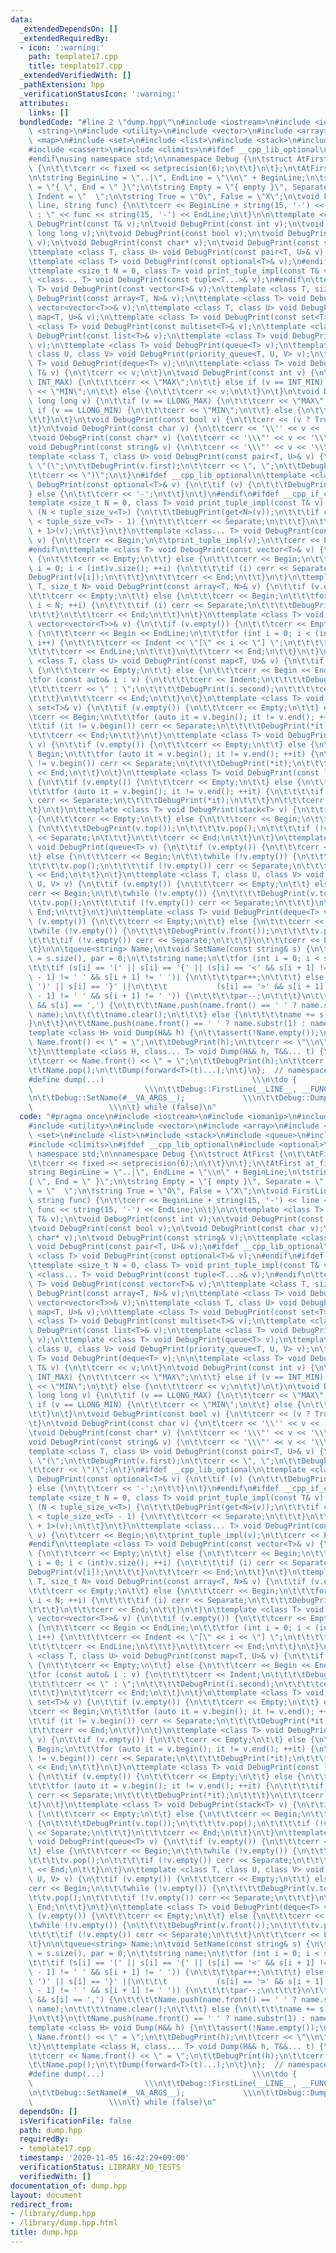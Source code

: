 ```yaml
---
data:
  _extendedDependsOn: []
  _extendedRequiredBy:
  - icon: ':warning:'
    path: template17.cpp
    title: template17.cpp
  _extendedVerifiedWith: []
  _pathExtension: hpp
  _verificationStatusIcon: ':warning:'
  attributes:
    links: []
  bundledCode: "#line 2 \"dump.hpp\"\n#include <iostream>\n#include <iomanip>\n#include\
    \ <string>\n#include <utility>\n#include <vector>\n#include <array>\n#include\
    \ <map>\n#include <set>\n#include <list>\n#include <stack>\n#include <queue>\n\
    #include <cassert>\n#include <climits>\n#ifdef __cpp_lib_optional\n#include <optional>\n\
    #endif\nusing namespace std;\n\nnamespace Debug {\n\tstruct AtFirst {\n\t\tAtFirst()\
    \ {\n\t\t\tcerr << fixed << setprecision(6);\n\t\t}\n\t};\n\tAtFirst at_first;\n\
    \n\tstring BeginLine = \"..|\", EndLine = \"\\n\" + BeginLine;\n\tstring Begin\
    \ = \"{ \", End = \" }\";\n\tstring Empty = \"{ empty }\", Separate = \", \",\
    \ Indent = \"  \";\n\tstring True = \"O\", False = \"X\";\n\tvoid FirstLine(int\
    \ line, string func) {\n\t\tcerr << BeginLine + string(15, '-') << line << \"\
    \ : \" << func << string(15, '-') << EndLine;\n\t}\n\n\ttemplate <class T> void\
    \ DebugPrint(const T& v);\n\tvoid DebugPrint(const int v);\n\tvoid DebugPrint(const\
    \ long long v);\n\tvoid DebugPrint(const bool v);\n\tvoid DebugPrint(const char\
    \ v);\n\tvoid DebugPrint(const char* v);\n\tvoid DebugPrint(const string& v);\n\
    \ttemplate <class T, class U> void DebugPrint(const pair<T, U>& v);\n#ifdef __cpp_lib_optional\n\
    \ttemplate <class T> void DebugPrint(const optional<T>& v);\n#endif\n#ifdef __cpp_if_constexpr\n\
    \ttemplate <size_t N = 0, class T> void print_tuple_impl(const T& v);\n\ttemplate\
    \ <class... T> void DebugPrint(const tuple<T...>& v);\n#endif\n\ttemplate <class\
    \ T> void DebugPrint(const vector<T>& v);\n\ttemplate <class T, size_t N> void\
    \ DebugPrint(const array<T, N>& v);\n\ttemplate <class T> void DebugPrint(const\
    \ vector<vector<T>>& v);\n\ttemplate <class T, class U> void DebugPrint(const\
    \ map<T, U>& v);\n\ttemplate <class T> void DebugPrint(const set<T>& v);\n\ttemplate\
    \ <class T> void DebugPrint(const multiset<T>& v);\n\ttemplate <class T> void\
    \ DebugPrint(const list<T>& v);\n\ttemplate <class T> void DebugPrint(stack<T>\
    \ v);\n\ttemplate <class T> void DebugPrint(queue<T> v);\n\ttemplate <class T,\
    \ class U, class V> void DebugPrint(priority_queue<T, U, V> v);\n\ttemplate <class\
    \ T> void DebugPrint(deque<T> v);\n\n\ttemplate <class T> void DebugPrint(const\
    \ T& v) {\n\t\tcerr << v;\n\t}\n\tvoid DebugPrint(const int v) {\n\t\tif (v ==\
    \ INT_MAX) {\n\t\t\tcerr << \"MAX\";\n\t\t} else if (v == INT_MIN) {\n\t\t\tcerr\
    \ << \"MIN\";\n\t\t} else {\n\t\t\tcerr << v;\n\t\t}\n\t}\n\tvoid DebugPrint(const\
    \ long long v) {\n\t\tif (v == LLONG_MAX) {\n\t\t\tcerr << \"MAX\";\n\t\t} else\
    \ if (v == LLONG_MIN) {\n\t\t\tcerr << \"MIN\";\n\t\t} else {\n\t\t\tcerr << v;\n\
    \t\t}\n\t}\n\tvoid DebugPrint(const bool v) {\n\t\tcerr << (v ? True : False);\n\
    \t}\n\tvoid DebugPrint(const char v) {\n\t\tcerr << '\\'' << v << '\\'';\n\t}\n\
    \tvoid DebugPrint(const char* v) {\n\t\tcerr << '\\\"' << v << '\\\"';\n\t}\n\t\
    void DebugPrint(const string& v) {\n\t\tcerr << '\\\"' << v << '\\\"';\n\t}\n\t\
    template <class T, class U> void DebugPrint(const pair<T, U>& v) {\n\t\tcerr <<\
    \ \"(\";\n\t\tDebugPrint(v.first);\n\t\tcerr << \", \";\n\t\tDebugPrint(v.second);\n\
    \t\tcerr << \")\";\n\t}\n#ifdef __cpp_lib_optional\n\ttemplate <class T> void\
    \ DebugPrint(const optional<T>& v) {\n\t\tif (v) {\n\t\t\tDebugPrint(*v);\n\t\t\
    } else {\n\t\t\tcerr << '-';\n\t\t}\n\t}\n#endif\n#ifdef __cpp_if_constexpr\n\t\
    template <size_t N = 0, class T> void print_tuple_impl(const T& v) {\n\t\tif constexpr\
    \ (N < tuple_size_v<T>) {\n\t\t\tDebugPrint(get<N>(v));\n\t\t\tif constexpr (N\
    \ < tuple_size_v<T> - 1) {\n\t\t\t\tcerr << Separate;\n\t\t\t}\n\t\t\tprint_tuple_impl<N\
    \ + 1>(v);\n\t\t}\n\t}\n\ttemplate <class... T> void DebugPrint(const tuple<T...>&\
    \ v) {\n\t\tcerr << Begin;\n\t\tprint_tuple_impl(v);\n\t\tcerr << End;\n\t}\n\
    #endif\n\ttemplate <class T> void DebugPrint(const vector<T>& v) {\n\t\tif (v.empty())\
    \ {\n\t\t\tcerr << Empty;\n\t\t} else {\n\t\t\tcerr << Begin;\n\t\t\tfor (int\
    \ i = 0; i < (int)v.size(); ++i) {\n\t\t\t\tif (i) cerr << Separate;\n\t\t\t\t\
    DebugPrint(v[i]);\n\t\t\t}\n\t\t\tcerr << End;\n\t\t}\n\t}\n\ttemplate <class\
    \ T, size_t N> void DebugPrint(const array<T, N>& v) {\n\t\tif (v.empty()) {\n\
    \t\t\tcerr << Empty;\n\t\t} else {\n\t\t\tcerr << Begin;\n\t\t\tfor (int i = 0;\
    \ i < N; ++i) {\n\t\t\t\tif (i) cerr << Separate;\n\t\t\t\tDebugPrint(v[i]);\n\
    \t\t\t}\n\t\t\tcerr << End;\n\t\t}\n\t}\n\ttemplate <class T> void DebugPrint(const\
    \ vector<vector<T>>& v) {\n\t\tif (v.empty()) {\n\t\t\tcerr << Empty;\n\t\t} else\
    \ {\n\t\t\tcerr << Begin << EndLine;\n\t\t\tfor (int i = 0; i < (int)v.size();\
    \ i++) {\n\t\t\t\tcerr << Indent << \"[\" << i << \"] \";\n\t\t\t\tDebugPrint(v[i]);\n\
    \t\t\t\tcerr << EndLine;\n\t\t\t}\n\t\t\tcerr << End;\n\t\t}\n\t}\n\ttemplate\
    \ <class T, class U> void DebugPrint(const map<T, U>& v) {\n\t\tif (v.empty())\
    \ {\n\t\t\tcerr << Empty;\n\t\t} else {\n\t\t\tcerr << Begin << EndLine;\n\t\t\
    \tfor (const auto& i : v) {\n\t\t\t\tcerr << Indent;\n\t\t\t\tDebugPrint(i.first);\n\
    \t\t\t\tcerr << \" : \";\n\t\t\t\tDebugPrint(i.second);\n\t\t\t\tcerr << EndLine;\n\
    \t\t\t}\n\t\t\tcerr << End;\n\t\t}\n\t}\n\ttemplate <class T> void DebugPrint(const\
    \ set<T>& v) {\n\t\tif (v.empty()) {\n\t\t\tcerr << Empty;\n\t\t} else {\n\t\t\
    \tcerr << Begin;\n\t\t\tfor (auto it = v.begin(); it != v.end(); ++it) {\n\t\t\
    \t\tif (it != v.begin()) cerr << Separate;\n\t\t\t\tDebugPrint(*it);\n\t\t\t}\n\
    \t\t\tcerr << End;\n\t\t}\n\t}\n\ttemplate <class T> void DebugPrint(const multiset<T>&\
    \ v) {\n\t\tif (v.empty()) {\n\t\t\tcerr << Empty;\n\t\t} else {\n\t\t\tcerr <<\
    \ Begin;\n\t\t\tfor (auto it = v.begin(); it != v.end(); ++it) {\n\t\t\t\tif (it\
    \ != v.begin()) cerr << Separate;\n\t\t\t\tDebugPrint(*it);\n\t\t\t}\n\t\t\tcerr\
    \ << End;\n\t\t}\n\t}\n\ttemplate <class T> void DebugPrint(const list<T>& v)\
    \ {\n\t\tif (v.empty()) {\n\t\t\tcerr << Empty;\n\t\t} else {\n\t\t\tcerr << Begin;\n\
    \t\t\tfor (auto it = v.begin(); it != v.end(); ++it) {\n\t\t\t\tif (it != v.begin())\
    \ cerr << Separate;\n\t\t\t\tDebugPrint(*it);\n\t\t\t}\n\t\t\tcerr << End;\n\t\
    \t}\n\t}\n\ttemplate <class T> void DebugPrint(stack<T> v) {\n\t\tif (v.empty())\
    \ {\n\t\t\tcerr << Empty;\n\t\t} else {\n\t\t\tcerr << Begin;\n\t\t\twhile (!v.empty())\
    \ {\n\t\t\t\tDebugPrint(v.top());\n\t\t\t\tv.pop();\n\t\t\t\tif (!v.empty()) cerr\
    \ << Separate;\n\t\t\t}\n\t\t\tcerr << End;\n\t\t}\n\t}\n\ttemplate <class T>\
    \ void DebugPrint(queue<T> v) {\n\t\tif (v.empty()) {\n\t\t\tcerr << Empty;\n\t\
    \t} else {\n\t\t\tcerr << Begin;\n\t\t\twhile (!v.empty()) {\n\t\t\t\tDebugPrint(v.front());\n\
    \t\t\t\tv.pop();\n\t\t\t\tif (!v.empty()) cerr << Separate;\n\t\t\t}\n\t\t\tcerr\
    \ << End;\n\t\t}\n\t}\n\ttemplate <class T, class U, class V> void DebugPrint(priority_queue<T,\
    \ U, V> v) {\n\t\tif (v.empty()) {\n\t\t\tcerr << Empty;\n\t\t} else {\n\t\t\t\
    cerr << Begin;\n\t\t\twhile (!v.empty()) {\n\t\t\t\tDebugPrint(v.top());\n\t\t\
    \t\tv.pop();\n\t\t\t\tif (!v.empty()) cerr << Separate;\n\t\t\t}\n\t\t\tcerr <<\
    \ End;\n\t\t}\n\t}\n\ttemplate <class T> void DebugPrint(deque<T> v) {\n\t\tif\
    \ (v.empty()) {\n\t\t\tcerr << Empty;\n\t\t} else {\n\t\t\tcerr << Begin;\n\t\t\
    \twhile (!v.empty()) {\n\t\t\t\tDebugPrint(v.front());\n\t\t\t\tv.pop_front();\n\
    \t\t\t\tif (!v.empty()) cerr << Separate;\n\t\t\t}\n\t\t\tcerr << End;\n\t\t}\n\
    \t}\n\n\tqueue<string> Name;\n\tvoid SetName(const string& s) {\n\t\tint size\
    \ = s.size(), par = 0;\n\t\tstring name;\n\t\tfor (int i = 0; i < size; i++) {\n\
    \t\t\tif (s[i] == '(' || s[i] == '{' || (s[i] == '<' && s[i + 1] != '=' && s[i\
    \ - 1] != ' ' && s[i + 1] != ' ')) {\n\t\t\t\tpar++;\n\t\t\t} else if (s[i] ==\
    \ ')' || s[i] == '}' ||\n\t\t\t           (s[i] == '>' && s[i + 1] != '=' && s[i\
    \ - 1] != ' ' && s[i + 1] != ' ')) {\n\t\t\t\tpar--;\n\t\t\t}\n\t\t\tif (!par\
    \ && s[i] == ',') {\n\t\t\t\tName.push(name.front() == ' ' ? name.substr(1) :\
    \ name);\n\t\t\t\tname.clear();\n\t\t\t} else {\n\t\t\t\tname += s[i];\n\t\t\t\
    }\n\t\t}\n\t\tName.push(name.front() == ' ' ? name.substr(1) : name);\n\t}\n\t\
    template <class H> void Dump(H&& h) {\n\t\tassert(!Name.empty());\n\t\tcerr <<\
    \ Name.front() << \" = \";\n\t\tDebugPrint(h);\n\t\tcerr << \"\\n\";\n\t\tName.pop();\n\
    \t}\n\ttemplate <class H, class... T> void Dump(H&& h, T&&... t) {\n\t\tassert(!Name.empty());\n\
    \t\tcerr << Name.front() << \" = \";\n\t\tDebugPrint(h);\n\t\tcerr << EndLine;\n\
    \t\tName.pop();\n\t\tDump(forward<T>(t)...);\n\t}\n};  // namespace Debug\n\n\
    #define dump(...)                                 \\\n\tdo {                 \
    \                         \\\n\t\tDebug::FirstLine(__LINE__, __FUNCTION__); \\\
    \n\t\tDebug::SetName(#__VA_ARGS__);             \\\n\t\tDebug::Dump(__VA_ARGS__);\
    \                 \\\n\t} while (false)\n"
  code: "#pragma once\n#include <iostream>\n#include <iomanip>\n#include <string>\n\
    #include <utility>\n#include <vector>\n#include <array>\n#include <map>\n#include\
    \ <set>\n#include <list>\n#include <stack>\n#include <queue>\n#include <cassert>\n\
    #include <climits>\n#ifdef __cpp_lib_optional\n#include <optional>\n#endif\nusing\
    \ namespace std;\n\nnamespace Debug {\n\tstruct AtFirst {\n\t\tAtFirst() {\n\t\
    \t\tcerr << fixed << setprecision(6);\n\t\t}\n\t};\n\tAtFirst at_first;\n\n\t\
    string BeginLine = \"..|\", EndLine = \"\\n\" + BeginLine;\n\tstring Begin = \"\
    { \", End = \" }\";\n\tstring Empty = \"{ empty }\", Separate = \", \", Indent\
    \ = \"  \";\n\tstring True = \"O\", False = \"X\";\n\tvoid FirstLine(int line,\
    \ string func) {\n\t\tcerr << BeginLine + string(15, '-') << line << \" : \" <<\
    \ func << string(15, '-') << EndLine;\n\t}\n\n\ttemplate <class T> void DebugPrint(const\
    \ T& v);\n\tvoid DebugPrint(const int v);\n\tvoid DebugPrint(const long long v);\n\
    \tvoid DebugPrint(const bool v);\n\tvoid DebugPrint(const char v);\n\tvoid DebugPrint(const\
    \ char* v);\n\tvoid DebugPrint(const string& v);\n\ttemplate <class T, class U>\
    \ void DebugPrint(const pair<T, U>& v);\n#ifdef __cpp_lib_optional\n\ttemplate\
    \ <class T> void DebugPrint(const optional<T>& v);\n#endif\n#ifdef __cpp_if_constexpr\n\
    \ttemplate <size_t N = 0, class T> void print_tuple_impl(const T& v);\n\ttemplate\
    \ <class... T> void DebugPrint(const tuple<T...>& v);\n#endif\n\ttemplate <class\
    \ T> void DebugPrint(const vector<T>& v);\n\ttemplate <class T, size_t N> void\
    \ DebugPrint(const array<T, N>& v);\n\ttemplate <class T> void DebugPrint(const\
    \ vector<vector<T>>& v);\n\ttemplate <class T, class U> void DebugPrint(const\
    \ map<T, U>& v);\n\ttemplate <class T> void DebugPrint(const set<T>& v);\n\ttemplate\
    \ <class T> void DebugPrint(const multiset<T>& v);\n\ttemplate <class T> void\
    \ DebugPrint(const list<T>& v);\n\ttemplate <class T> void DebugPrint(stack<T>\
    \ v);\n\ttemplate <class T> void DebugPrint(queue<T> v);\n\ttemplate <class T,\
    \ class U, class V> void DebugPrint(priority_queue<T, U, V> v);\n\ttemplate <class\
    \ T> void DebugPrint(deque<T> v);\n\n\ttemplate <class T> void DebugPrint(const\
    \ T& v) {\n\t\tcerr << v;\n\t}\n\tvoid DebugPrint(const int v) {\n\t\tif (v ==\
    \ INT_MAX) {\n\t\t\tcerr << \"MAX\";\n\t\t} else if (v == INT_MIN) {\n\t\t\tcerr\
    \ << \"MIN\";\n\t\t} else {\n\t\t\tcerr << v;\n\t\t}\n\t}\n\tvoid DebugPrint(const\
    \ long long v) {\n\t\tif (v == LLONG_MAX) {\n\t\t\tcerr << \"MAX\";\n\t\t} else\
    \ if (v == LLONG_MIN) {\n\t\t\tcerr << \"MIN\";\n\t\t} else {\n\t\t\tcerr << v;\n\
    \t\t}\n\t}\n\tvoid DebugPrint(const bool v) {\n\t\tcerr << (v ? True : False);\n\
    \t}\n\tvoid DebugPrint(const char v) {\n\t\tcerr << '\\'' << v << '\\'';\n\t}\n\
    \tvoid DebugPrint(const char* v) {\n\t\tcerr << '\\\"' << v << '\\\"';\n\t}\n\t\
    void DebugPrint(const string& v) {\n\t\tcerr << '\\\"' << v << '\\\"';\n\t}\n\t\
    template <class T, class U> void DebugPrint(const pair<T, U>& v) {\n\t\tcerr <<\
    \ \"(\";\n\t\tDebugPrint(v.first);\n\t\tcerr << \", \";\n\t\tDebugPrint(v.second);\n\
    \t\tcerr << \")\";\n\t}\n#ifdef __cpp_lib_optional\n\ttemplate <class T> void\
    \ DebugPrint(const optional<T>& v) {\n\t\tif (v) {\n\t\t\tDebugPrint(*v);\n\t\t\
    } else {\n\t\t\tcerr << '-';\n\t\t}\n\t}\n#endif\n#ifdef __cpp_if_constexpr\n\t\
    template <size_t N = 0, class T> void print_tuple_impl(const T& v) {\n\t\tif constexpr\
    \ (N < tuple_size_v<T>) {\n\t\t\tDebugPrint(get<N>(v));\n\t\t\tif constexpr (N\
    \ < tuple_size_v<T> - 1) {\n\t\t\t\tcerr << Separate;\n\t\t\t}\n\t\t\tprint_tuple_impl<N\
    \ + 1>(v);\n\t\t}\n\t}\n\ttemplate <class... T> void DebugPrint(const tuple<T...>&\
    \ v) {\n\t\tcerr << Begin;\n\t\tprint_tuple_impl(v);\n\t\tcerr << End;\n\t}\n\
    #endif\n\ttemplate <class T> void DebugPrint(const vector<T>& v) {\n\t\tif (v.empty())\
    \ {\n\t\t\tcerr << Empty;\n\t\t} else {\n\t\t\tcerr << Begin;\n\t\t\tfor (int\
    \ i = 0; i < (int)v.size(); ++i) {\n\t\t\t\tif (i) cerr << Separate;\n\t\t\t\t\
    DebugPrint(v[i]);\n\t\t\t}\n\t\t\tcerr << End;\n\t\t}\n\t}\n\ttemplate <class\
    \ T, size_t N> void DebugPrint(const array<T, N>& v) {\n\t\tif (v.empty()) {\n\
    \t\t\tcerr << Empty;\n\t\t} else {\n\t\t\tcerr << Begin;\n\t\t\tfor (int i = 0;\
    \ i < N; ++i) {\n\t\t\t\tif (i) cerr << Separate;\n\t\t\t\tDebugPrint(v[i]);\n\
    \t\t\t}\n\t\t\tcerr << End;\n\t\t}\n\t}\n\ttemplate <class T> void DebugPrint(const\
    \ vector<vector<T>>& v) {\n\t\tif (v.empty()) {\n\t\t\tcerr << Empty;\n\t\t} else\
    \ {\n\t\t\tcerr << Begin << EndLine;\n\t\t\tfor (int i = 0; i < (int)v.size();\
    \ i++) {\n\t\t\t\tcerr << Indent << \"[\" << i << \"] \";\n\t\t\t\tDebugPrint(v[i]);\n\
    \t\t\t\tcerr << EndLine;\n\t\t\t}\n\t\t\tcerr << End;\n\t\t}\n\t}\n\ttemplate\
    \ <class T, class U> void DebugPrint(const map<T, U>& v) {\n\t\tif (v.empty())\
    \ {\n\t\t\tcerr << Empty;\n\t\t} else {\n\t\t\tcerr << Begin << EndLine;\n\t\t\
    \tfor (const auto& i : v) {\n\t\t\t\tcerr << Indent;\n\t\t\t\tDebugPrint(i.first);\n\
    \t\t\t\tcerr << \" : \";\n\t\t\t\tDebugPrint(i.second);\n\t\t\t\tcerr << EndLine;\n\
    \t\t\t}\n\t\t\tcerr << End;\n\t\t}\n\t}\n\ttemplate <class T> void DebugPrint(const\
    \ set<T>& v) {\n\t\tif (v.empty()) {\n\t\t\tcerr << Empty;\n\t\t} else {\n\t\t\
    \tcerr << Begin;\n\t\t\tfor (auto it = v.begin(); it != v.end(); ++it) {\n\t\t\
    \t\tif (it != v.begin()) cerr << Separate;\n\t\t\t\tDebugPrint(*it);\n\t\t\t}\n\
    \t\t\tcerr << End;\n\t\t}\n\t}\n\ttemplate <class T> void DebugPrint(const multiset<T>&\
    \ v) {\n\t\tif (v.empty()) {\n\t\t\tcerr << Empty;\n\t\t} else {\n\t\t\tcerr <<\
    \ Begin;\n\t\t\tfor (auto it = v.begin(); it != v.end(); ++it) {\n\t\t\t\tif (it\
    \ != v.begin()) cerr << Separate;\n\t\t\t\tDebugPrint(*it);\n\t\t\t}\n\t\t\tcerr\
    \ << End;\n\t\t}\n\t}\n\ttemplate <class T> void DebugPrint(const list<T>& v)\
    \ {\n\t\tif (v.empty()) {\n\t\t\tcerr << Empty;\n\t\t} else {\n\t\t\tcerr << Begin;\n\
    \t\t\tfor (auto it = v.begin(); it != v.end(); ++it) {\n\t\t\t\tif (it != v.begin())\
    \ cerr << Separate;\n\t\t\t\tDebugPrint(*it);\n\t\t\t}\n\t\t\tcerr << End;\n\t\
    \t}\n\t}\n\ttemplate <class T> void DebugPrint(stack<T> v) {\n\t\tif (v.empty())\
    \ {\n\t\t\tcerr << Empty;\n\t\t} else {\n\t\t\tcerr << Begin;\n\t\t\twhile (!v.empty())\
    \ {\n\t\t\t\tDebugPrint(v.top());\n\t\t\t\tv.pop();\n\t\t\t\tif (!v.empty()) cerr\
    \ << Separate;\n\t\t\t}\n\t\t\tcerr << End;\n\t\t}\n\t}\n\ttemplate <class T>\
    \ void DebugPrint(queue<T> v) {\n\t\tif (v.empty()) {\n\t\t\tcerr << Empty;\n\t\
    \t} else {\n\t\t\tcerr << Begin;\n\t\t\twhile (!v.empty()) {\n\t\t\t\tDebugPrint(v.front());\n\
    \t\t\t\tv.pop();\n\t\t\t\tif (!v.empty()) cerr << Separate;\n\t\t\t}\n\t\t\tcerr\
    \ << End;\n\t\t}\n\t}\n\ttemplate <class T, class U, class V> void DebugPrint(priority_queue<T,\
    \ U, V> v) {\n\t\tif (v.empty()) {\n\t\t\tcerr << Empty;\n\t\t} else {\n\t\t\t\
    cerr << Begin;\n\t\t\twhile (!v.empty()) {\n\t\t\t\tDebugPrint(v.top());\n\t\t\
    \t\tv.pop();\n\t\t\t\tif (!v.empty()) cerr << Separate;\n\t\t\t}\n\t\t\tcerr <<\
    \ End;\n\t\t}\n\t}\n\ttemplate <class T> void DebugPrint(deque<T> v) {\n\t\tif\
    \ (v.empty()) {\n\t\t\tcerr << Empty;\n\t\t} else {\n\t\t\tcerr << Begin;\n\t\t\
    \twhile (!v.empty()) {\n\t\t\t\tDebugPrint(v.front());\n\t\t\t\tv.pop_front();\n\
    \t\t\t\tif (!v.empty()) cerr << Separate;\n\t\t\t}\n\t\t\tcerr << End;\n\t\t}\n\
    \t}\n\n\tqueue<string> Name;\n\tvoid SetName(const string& s) {\n\t\tint size\
    \ = s.size(), par = 0;\n\t\tstring name;\n\t\tfor (int i = 0; i < size; i++) {\n\
    \t\t\tif (s[i] == '(' || s[i] == '{' || (s[i] == '<' && s[i + 1] != '=' && s[i\
    \ - 1] != ' ' && s[i + 1] != ' ')) {\n\t\t\t\tpar++;\n\t\t\t} else if (s[i] ==\
    \ ')' || s[i] == '}' ||\n\t\t\t           (s[i] == '>' && s[i + 1] != '=' && s[i\
    \ - 1] != ' ' && s[i + 1] != ' ')) {\n\t\t\t\tpar--;\n\t\t\t}\n\t\t\tif (!par\
    \ && s[i] == ',') {\n\t\t\t\tName.push(name.front() == ' ' ? name.substr(1) :\
    \ name);\n\t\t\t\tname.clear();\n\t\t\t} else {\n\t\t\t\tname += s[i];\n\t\t\t\
    }\n\t\t}\n\t\tName.push(name.front() == ' ' ? name.substr(1) : name);\n\t}\n\t\
    template <class H> void Dump(H&& h) {\n\t\tassert(!Name.empty());\n\t\tcerr <<\
    \ Name.front() << \" = \";\n\t\tDebugPrint(h);\n\t\tcerr << \"\\n\";\n\t\tName.pop();\n\
    \t}\n\ttemplate <class H, class... T> void Dump(H&& h, T&&... t) {\n\t\tassert(!Name.empty());\n\
    \t\tcerr << Name.front() << \" = \";\n\t\tDebugPrint(h);\n\t\tcerr << EndLine;\n\
    \t\tName.pop();\n\t\tDump(forward<T>(t)...);\n\t}\n};  // namespace Debug\n\n\
    #define dump(...)                                 \\\n\tdo {                 \
    \                         \\\n\t\tDebug::FirstLine(__LINE__, __FUNCTION__); \\\
    \n\t\tDebug::SetName(#__VA_ARGS__);             \\\n\t\tDebug::Dump(__VA_ARGS__);\
    \                 \\\n\t} while (false)\n"
  dependsOn: []
  isVerificationFile: false
  path: dump.hpp
  requiredBy:
  - template17.cpp
  timestamp: '2020-11-05 16:42:29+09:00'
  verificationStatus: LIBRARY_NO_TESTS
  verifiedWith: []
documentation_of: dump.hpp
layout: document
redirect_from:
- /library/dump.hpp
- /library/dump.hpp.html
title: dump.hpp
---
```

